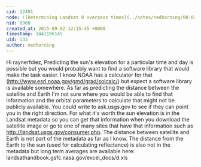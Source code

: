 ```yaml
---
cid: 12491
node: ![Determining Landsat 8 overpass times](../notes/nedhorning/08-02-2013/determining-landsat-8-overpass-times)
nid: 8960
created_at: 2015-09-02 12:15:45 +0000
timestamp: 1441196145
uid: 133
author: nedhorning
---
```


Hi  raynerfdiez, Predicting the sun's elevation for a particular time and day is possible but you would probably want to find a software library that would make the task easier. I know NOAA has a calculator for that (http://www.esrl.noaa.gov/gmd/grad/solcalc/) but expect a software library is available somewhere. As far as predicting the distance between the satellite and Earth I'm not sure where you would be able to find that information and the orbital parameters to calculate that might not be publicly available. You could write to ask.usgs.gov to see if they can point you in the right direction. For what it's worth the sun elevation is in the Landsat metadata so you can get that information when you download the satellite image or go to one of many sites that have that information such as http://landsat.usgs.gov/consumer.php. The distance between satellite and Earth is not part of the metadata as far as I know. The distance from the Earth to the sun  (used for calculating reflectance) is also not in the metadata but long term averages are available here: landsathandbook.gsfc.nasa.gov/excel_docs/d.xls